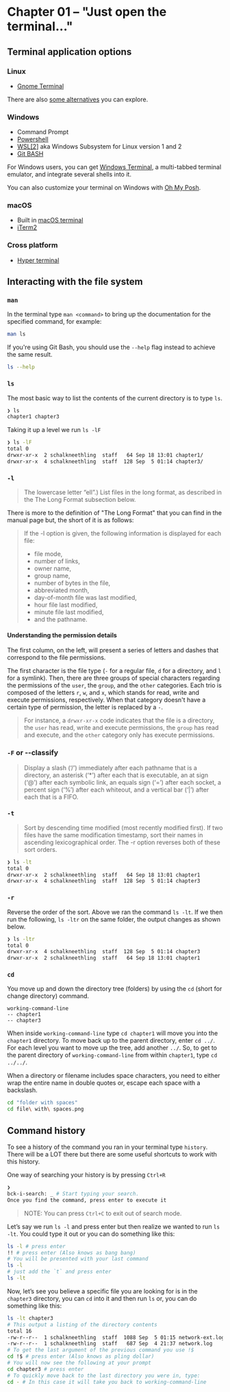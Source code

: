 # Chapter 01 – "Just open the terminal..."

## Terminal application options

### Linux

- [Gnome Terminal](https://help.gnome.org/users/gnome-terminal/stable/)

There are also [some alternatives](https://www.slant.co/options/2442/alternatives/~gnome-terminal-alternatives) you can explore.

### Windows

- Command Prompt
- [Powershell](https://learn.microsoft.com/en-us/powershell/)
- [WSL[2]](https://learn.microsoft.com/en-us/windows/wsl/about) aka Windows Subsystem for Linux version 1 and 2
- [Git BASH](https://www.atlassian.com/git/tutorials/git-bash)

For Windows users, you can get [Windows Terminal](https://github.com/microsoft/terminal), a multi-tabbed terminal emulator, and integrate several shells into it.

You can also customize your terminal on Windows with [Oh My Posh](https://learn.microsoft.com/pt-br/windows/terminal/tutorials/custom-prompt-setup).

### macOS

- Built in [macOS terminal](https://support.apple.com/en-za/guide/terminal/welcome/mac)
- [iTerm2](https://iterm2.com/)

### Cross platform

- [Hyper terminal](https://hyper.is/)

## Interacting with the file system

### `man`

In the terminal type `man <command>` to bring up the documentation for the specified command, for example:

```bash
man ls
```

If you're using Git Bash, you should use the `--help` flag instead to achieve the same result.

```bash
ls --help
```


### `ls`

The most basic way to list the contents of the current directory is to type `ls`.

```bash
❯ ls
chapter1 chapter3
```

Taking it up a level we run `ls -lF`

```bash
❯ ls -lF
total 0
drwxr-xr-x  2 schalkneethling  staff   64 Sep 18 13:01 chapter1/
drwxr-xr-x  4 schalkneethling  staff  128 Sep  5 01:14 chapter3/
```

### `-l`

> The lowercase letter “ell”.) List files in the long format, as described in the The Long Format subsection below.

There is more to the definition of "The Long Format" that you can find in the manual page but, the short of it is as follows:

> If the -l option is given, the following information is displayed for each file:
>
> - file mode,
> - number of links,
> - owner name,
> - group name,
> - number of bytes in the file,
> - abbreviated month,
> - day-of-month file was last modified,
> - hour file last modified,
> - minute file last modified,
> - and the pathname.

#### Understanding the permission details

The first column, on the left, will present a series of letters and dashes that correspond to the file permissions.

The first character is the file type (`-` for a regular file, `d` for a directory, and `l` for a symlink). Then, there are three groups of special characters regarding the permissions of the `user`, the `group`, and the `other` categories. Each trio is composed of the letters `r`, `w`, and `x`, which stands for read, write and execute permissions, respectively. When that category doesn't have a certain type of permission, the letter is replaced by a `-`.

> For instance, a `drwxr-xr-x` code indicates that the file is a directory, the `user` has read, write and execute permissions, the `group` has read and execute, and the `other` category only has execute permissions.

### `-F` or --classify

> Display a slash (‘/’) immediately after each pathname that is a directory, an asterisk (‘\*’) after each that is executable, an at sign (‘@’) after each symbolic link, an equals sign (‘=’) after each socket, a percent sign (‘%’) after each whiteout, and a vertical bar (‘|’) after each that is a FIFO.

### `-t`

> Sort by descending time modified (most recently modified first). If two files have the same modification timestamp, sort their names in ascending lexicographical order. The -r option reverses both of these sort orders.

```bash
❯ ls -lt
total 0
drwxr-xr-x  2 schalkneethling  staff   64 Sep 18 13:01 chapter1
drwxr-xr-x  4 schalkneethling  staff  128 Sep  5 01:14 chapter3
```

### `-r`

Reverse the order of the sort. Above we ran the command `ls -lt`. If we then run the following, `ls -ltr` on the same folder, the output changes as shown below.

```bash
❯ ls -ltr
total 0
drwxr-xr-x  4 schalkneethling  staff  128 Sep  5 01:14 chapter3
drwxr-xr-x  2 schalkneethling  staff   64 Sep 18 13:01 chapter1
```

### `cd`

You move up and down the directory tree (folders) by using the `cd` (short for change directory) command.

```plain
working-command-line
-- chapter1
-- chapter3
```

When inside `working-command-line` type `cd chapter1` will move you into the `chapter1` directory. To move back up to the parent directory, enter `cd ../`. For each level you want to move up the tree, add another `../`. So, to get to the parent directory of `working-command-line` from within `chapter1`, type `cd ../../`.

When a directory or filename includes space characters, you need to either wrap the entire name in double quotes or, escape each space with a backslash.

```bash
cd "folder with spaces"
cd file\ with\ spaces.png
```

## Command history

To see a history of the command you ran in your terminal type `history`. There will be a LOT there but there are some useful shortcuts to work with this history.

One way of searching your history is by pressing `Ctrl+R`

```bash
❯
bck-i-search: _ # Start typing your search. 
Once you find the command, press enter to execute it
```

> NOTE: You can press `Ctrl+C` to exit out of search mode.

Let’s say we run `ls -l` and press enter but then realize we wanted to run `ls -lt`. You could type it out or you can do something like this:

```bash
ls -l # press enter
!! # press enter (Also knows as bang bang)
# You will be presented with your last command
ls -l
# just add the `t` and press enter
ls -lt
```

Now, let’s see you believe a specific file you are looking for is in the `chapter3` directory, you can `cd` into it and then run `ls` or, you can do something like this:

```bash
ls -lt chapter3
# This output a listing of the directory contents
total 16
-rw-r--r--  1 schalkneethling  staff  1088 Sep  5 01:15 network-ext.log
-rw-r--r--  1 schalkneethling  staff   687 Sep  4 21:37 network.log
# To get the last argument of the previous command you use !$
cd !$ # press enter (Also knows as pling dollar)
# You will now see the following at your prompt
cd chapter3 # press enter
# To quickly move back to the last directory you were in, type:
cd - # In this case it will take you back to working-command-line
```
